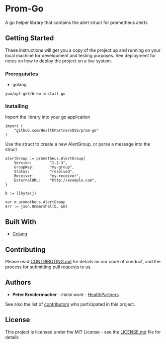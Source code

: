 # Prom-Go

A go helper library that contains the alert struct for prometheus alerts

## Getting Started

These instructions will get you a copy of the project up and running on your local machine for development and testing purposes. See deployment for notes on how to deploy the project on a live system.

### Prerequisites

- golang

```
yum/apt-get/brew install go
```

### Installing

Import the library into your go application

```
import (
	"github.com/HealthPartnersOSS/prom-go"
)
```

Use the struct to create a new AlertGroup, or parse a message into the struct

```
alertGroup := prometheus.AlertGroup{
    Version:        "1.2.3",
	GroupKey:       "my-group",
	Status:         "resolved",
	Receiver:       "my-receiver",
	ExternalURL:    "http://example.com",
}

b := []byte(j)

var m prometheus.AlertGroup
err := json.Unmarshal(b, &m)
```

## Built With

* [Golang](https://golang.org/)

## Contributing

Please read [CONTRIBUTING.md](CONTRIBUTING.md) for details on our code of conduct, and the process for submitting pull requests to us.

## Authors

* **Peter Kreidermacher** - *Initial work* - [HealthPartners](https://github.com/healthpartnersoss)

See also the list of [contributors](https://github.com/healthpartnersoss/prom-go/contributors) who participated in this project.

## License

This project is licensed under the MIT License - see the [LICENSE.md](LICENSE.md) file for details
